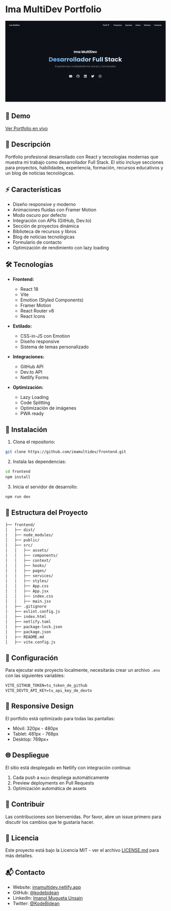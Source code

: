 # Ima MultiDev Portfolio

![Portfolio Preview](public/images/portfolio-preview.png)

## 🚀 Demo

[Ver Portfolio en vivo](https://imamultidev.dev/)

## 📝 Descripción

Portfolio profesional desarrollado con React y tecnologías modernas que muestra mi trabajo como desarrollador Full Stack. El sitio incluye secciones para proyectos, habilidades, experiencia, formación, recursos educativos y un blog de noticias tecnológicas.

## ⚡ Características

- Diseño responsive y moderno
- Animaciones fluidas con Framer Motion
- Modo oscuro por defecto
- Integración con APIs (GitHub, Dev.to)
- Sección de proyectos dinámica
- Biblioteca de recursos y libros
- Blog de noticias tecnológicas
- Formulario de contacto
- Optimización de rendimiento con lazy loading

## 🛠️ Tecnologías

- **Frontend:**
  - React 18
  - Vite
  - Emotion (Styled Components)
  - Framer Motion
  - React Router v6
  - React Icons

- **Estilado:**
  - CSS-in-JS con Emotion
  - Diseño responsive
  - Sistema de temas personalizado

- **Integraciones:**
  - GitHub API
  - Dev.to API
  - Netlify Forms

- **Optimización:**
  - Lazy Loading
  - Code Splitting
  - Optimización de imágenes
  - PWA ready

## 🚀 Instalación

1. Clona el repositorio:
```bash
git clone https://github.com/imamultidev/frontend.git
```
2. Instala las dependencias:
```bash
cd frontend
npm install
```
3. Inicia el servidor de desarrollo:
```bash
npm run dev
```
## 📁 Estructura del Proyecto
```plaintext
├── frontend/
│   ├── dist/
│   ├── node_modules/
│   ├── public/
│   ├── src/
│   │   ├── assets/
│   │   ├── components/
│   │   ├── context/
│   │   ├── hooks/
│   │   ├── pages/
│   │   ├── services/
│   │   ├── styles/
│   │   ├── App.css
│   │   ├── App.jsx
│   │   ├── index.css
│   │   ├── main.jsx
│   ├── .gitignore
│   ├── eslint.config.js
│   ├── index.html
│   ├── netlify.toml
│   ├── package-lock.json
│   ├── package.json
│   ├── README.md
│   ├── vite.config.js
```

## 🔧 Configuración

Para ejecutar este proyecto localmente, necesitarás crear un archivo `.env` con las siguientes variables:

```
VITE_GITHUB_TOKEN=tu_token_de_github
VITE_DEVTO_API_KEY=tu_api_key_de_devto
```

## 📱 Responsive Design

El portfolio está optimizado para todas las pantallas:
- Móvil: 320px - 480px
- Tablet: 481px - 768px
- Desktop: 769px+

## 🌐 Despliegue

El sitio está desplegado en Netlify con integración continua:
1. Cada push a `main` despliega automáticamente
2. Preview deployments en Pull Requests
3. Optimización automática de assets

## 🤝 Contribuir

Las contribuciones son bienvenidas. Por favor, abre un issue primero para discutir los cambios que te gustaría hacer.

## 📄 Licencia

Este proyecto está bajo la Licencia MIT - ver el archivo [LICENSE.md](LICENSE.md) para más detalles.

## 📬 Contacto

- Website: [imamultidev.netlify.app](https://imamultidev.netlify.app/)
- GitHub: [@kodebidean](https://github.com/kodebidean)
- LinkedIn: [Imanol Mugueta Unsain](https://www.linkedin.com/in/imanol-mugueta-unsain/)
- Twitter: [@KodeBidean](https://twitter.com/KodeBidean)
